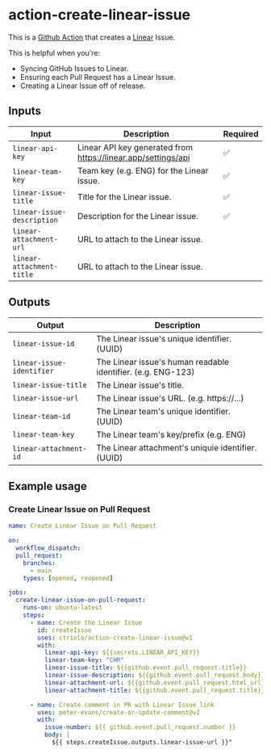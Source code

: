 # action-create-linear-issue

This is a [Github Action](https://github.com/features/actions) that creates a [Linear](https://linear.app/) Issue.

This is helpful when you're:

- Syncing GitHub Issues to Linear.
- Ensuring each Pull Request has a Linear Issue.
- Creating a Linear Issue off of release.

## Inputs

| Input                      | Description                                                   | Required |
| -------------------------- | ------------------------------------------------------------- | -------- |
| `linear-api-key`           | Linear API key generated from https://linear.app/settings/api | ✅       |
| `linear-team-key`          | Team key (e.g. ENG) for the Linear issue.                     | ✅       |
| `linear-issue-title`       | Title for the Linear issue.                                   | ✅       |
| `linear-issue-description` | Description for the Linear issue.                             | ✅       |
| `linear-attachment-url`    | URL to attach to the Linear issue.                            |          |
| `linear-attachment-title`  | URL to attach to the Linear issue.                            |          |

## Outputs

| Output                    | Description                                                  |
| ------------------------- | ------------------------------------------------------------ |
| `linear-issue-id`         | The Linear issue's unique identifier. (UUID)                 |
| `linear-issue-identifier` | The Linear issue's human readable identifier. (e.g. ENG-123) |
| `linear-issue-title`      | The Linear issue's title.                                    |
| `linear-issue-url`        | The Linear issue's URL. (e.g. https://...)                   |
| `linear-team-id`          | The Linear team's unique identifier. (UUID)                  |
| `linear-team-key`         | The Linear team's key/prefix (e.g. ENG)                      |
| `linear-attachment-id`    | The Linear attachment's uniquie identifier. (UUID)           |

## Example usage

### Create Linear Issue on Pull Request

```yaml
name: Create Linear Issue on Pull Request

on:
  workflow_dispatch:
  pull_request:
    branches:
      - main
    types: [opened, reopened]

jobs:
  create-linear-issue-on-pull-request:
    runs-on: ubuntu-latest
    steps:
      - name: Create the Linear Issue
        id: createIssue
        uses: ctriolo/action-create-linear-issue@v1
        with:
          linear-api-key: ${{secrets.LINEAR_API_KEY}}
          linear-team-key: "CHR"
          linear-issue-title: ${{github.event.pull_request.title}}
          linear-issue-description: ${{github.event.pull_request.body}}
          linear-attachment-url: ${{github.event.pull_request.html_url}}
          linear-attachment-title: ${{github.event.pull_request.title}}

      - name: Create comment in PR with Linear Issue link
        uses: peter-evans/create-or-update-comment@v2
        with:
          issue-number: ${{ github.event.pull_request.number }}
          body: |
            ${{ steps.createIssue.outputs.linear-issue-url }}"
```
